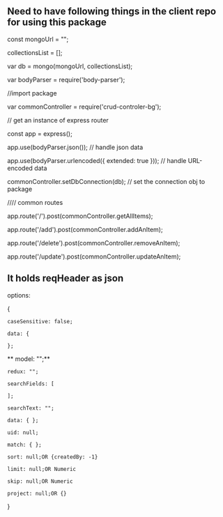 ## Need to have following things in the client repo for using this package

const mongoUrl = "";

collectionsList = [];

var db = mongo(mongoUrl, collectionsList);

var bodyParser = require('body-parser');

//import package

var commonController = require('crud-controler-bg');

// get an instance of express router

const app = express();

app.use(bodyParser.json()); // handle json data

app.use(bodyParser.urlencoded({ extended: true })); // handle URL-encoded data

commonController.setDbConnection(db); // set the connection obj to package

//// common routes 

app.route('/').post(commonController.getAllItems);

app.route('/add').post(commonController.addAnItem);

app.route('/delete').post(commonController.removeAnItem);

app.route('/update').post(commonController.updateAnItem);

## It holds reqHeader as json

options:

{

    caseSensitive: false;

    data: {

    };

**   model: "";**

    redux: "";

    searchFields: [

    ];

    searchText: "";

    data: { };

    uid: null;

    match: { };

    sort: null;OR {createdBy: -1}

    limit: null;OR Numeric 

    skip: null;OR Numeric 

    project: null;OR {}

}